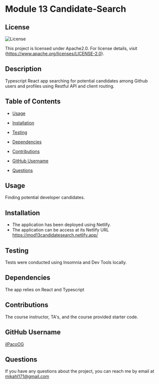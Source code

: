 # Module 13 Candidate-Search


## License

![License](https://img.shields.io/badge/license-Apache2.0-brightgreen)

This project is licensed under Apache2.0. For license details, visit (https://www.apache.org/licenses/LICENSE-2.0).
  

## Description
Typescript React app searching for potential candidates among Github users and profiles using Restful API and client routing.

## Table of Contents
- [Usage](#usage)
- [Installation](#installation)

- [Testing](#testing)
- [Dependencies](#dependencies)
- [Contributions](#contributions)
- [GitHub Username](#github-username)
- [Questions](#questions)

## Usage
Finding potential developer candidates.

## Installation
- The application has been deployed using Netlify.
- The application can be access at its Netlify URL https://mod13candidatesearch.netlify.app/ 



## Testing
Tests were conducted using Insomnia and Dev Tools locally.

## Dependencies
The app relies on React and Typescript

## Contributions
The course instructor, TA's, and the course provided starter code.

## GitHub Username
[ilPacoOG](https://github.com/ilPacoOG)

## Questions
If you have any questions about the project, you can reach me by email at mikahl171@gmail.com

